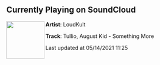 ## Currently Playing on SoundCloud

[<img align="left" width="100" src="https://i1.sndcdn.com/artworks-SoF5FBYdGyamy79K-hiN4QQ-t500x500.jpg">](https://soundcloud.com/loudkult/tullio-august-kid-something-more)

**Artist**: LoudKult 

**Track**: Tullio, August Kid - Something More

Last updated at 05/14/2021 11:25
